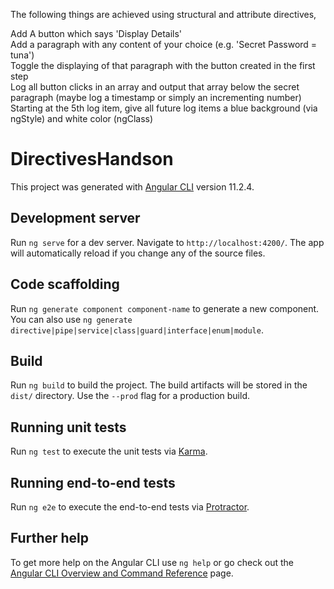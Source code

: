 The following things are achieved using structural and attribute directives,

Add A button which says 'Display Details' <br />
Add a paragraph with any content of your choice (e.g. 'Secret Password = tuna') <br />
Toggle the displaying of that paragraph with the button created in the first step <br />
Log all button clicks in an array and output that array below the secret paragraph (maybe log a timestamp or simply an incrementing number) <br />
Starting at the 5th log item, give all future log items a blue background (via ngStyle) and white color (ngClass) <br />

# DirectivesHandson

This project was generated with [Angular CLI](https://github.com/angular/angular-cli) version 11.2.4.

## Development server

Run `ng serve` for a dev server. Navigate to `http://localhost:4200/`. The app will automatically reload if you change any of the source files.

## Code scaffolding

Run `ng generate component component-name` to generate a new component. You can also use `ng generate directive|pipe|service|class|guard|interface|enum|module`.

## Build

Run `ng build` to build the project. The build artifacts will be stored in the `dist/` directory. Use the `--prod` flag for a production build.

## Running unit tests

Run `ng test` to execute the unit tests via [Karma](https://karma-runner.github.io).

## Running end-to-end tests

Run `ng e2e` to execute the end-to-end tests via [Protractor](http://www.protractortest.org/).

## Further help

To get more help on the Angular CLI use `ng help` or go check out the [Angular CLI Overview and Command Reference](https://angular.io/cli) page.
